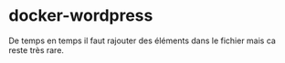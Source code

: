 # docker-wordpress

De temps en temps il faut rajouter des éléments dans le fichier mais ca reste très rare.
